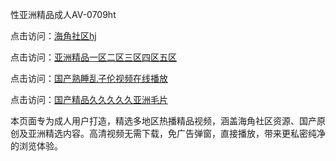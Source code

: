 性亚洲精品成人AV-0709ht

点击访问：<a href="https://heiliaoe8ajia.pages.dev">海角社区hj</a>

点击访问：<a href="https://heiliaoxqkkct.pages.dev">亚洲精品一区二区三区四区五区</a>

点击访问：<a href="https://heiliaoxwd5i8.pages.dev">国产熟睡乱子伦视频在线播放</a>

点击访问：<a href="https://heiliaowt0d7p.pages.dev">国产精品久久久久久亚洲毛片</a>

本页面专为成人用户打造，精选多地区热播精品视频，涵盖海角社区资源、国产原创及亚洲精选内容。高清视频无需下载，免广告弹窗，直接播放，带来更私密纯净的浏览体验。

<span style="display:none;">[Canonical link](https://github.com/sap20250709/sap12 ）</span>

